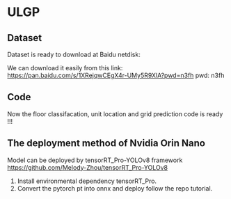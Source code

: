 # ULGP

## Dataset 
Dataset is ready to download at Baidu netdisk:

We can download it easily from this link: https://pan.baidu.com/s/1XRejqwCEgX4r-UMy5R9XlA?pwd=n3fh  pwd: n3fh

## Code
Now the floor classifacation, unit location and grid prediction code is ready !!!

## The deployment method of Nvidia Orin Nano

Model can be deployed by tensorRT_Pro-YOLOv8 framework https://github.com/Melody-Zhou/tensorRT_Pro-YOLOv8


1. Install environmental dependency tensorRT_Pro.
2. Convert the pytorch pt into onnx and deploy follow the repo tutorial.
